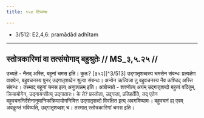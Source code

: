 ```yaml
---
title: १५४ टिप्पन्यः

---
```

- 3/512: E2,4,6: pramādād adhītam

____________________________________________


## स्तोत्रकारिणां वा तत्संयोगाद् बहुश्रुतेः // MS_३,५.२५ //

उच्यते - नैतद् अस्ति, बहूनां चमस इति। कुतः? [३५२][^3/513] उद्गातृशब्दस्य चमसेन संबन्धः प्रत्यक्षेण वाक्येन, बहुवचनस्य पुनर् उद्गातृशब्देन श्रुत्या संबन्धः। अन्येन ऋत्विजा तु बहुवचनस्य नैव कश्चिद् अस्ति संबन्धः। तस्माद् बहूनां चमस इत्य् अनुपपन्नम् इति। अत्रोच्यते - शक्नोत्य् अयम् उद्गातृशब्दो बहुत्वं वदितुम्, क्रियायोगेन, उद्नायन्तीत्य् उद्गातारः। के ते? प्रस्तोता, उद्गाता, प्रतिहर्तेति, तद् एतेन बहुवचननिर्देशेनानुमानिकक्रियायोगनिमित्त उद्गातृशब्दो विवक्षित इत्य् अवगमिष्यामः। बहुवचनं ह्य् एवम् अवकॢप्तं भविष्यति, उद्गातृशब्दश् च। तस्मात् स्तोत्रकारिणां चमस इति।
